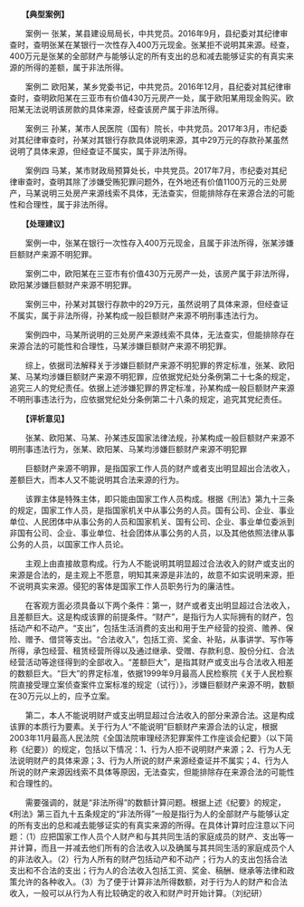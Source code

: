　　**【典型案例】**

　　案例一 张某，某县建设局局长，中共党员。2016年9月，县纪委对其纪律审查时，查明张某在某银行一次性存入400万元现金。张某拒不说明其来源。经查，400万元是张某的全部财产与能够认定的所有支出的总和减去能够证实的有真实来源的所得的差额，属于非法所得。

　　案例二 欧阳某，某乡党委书记，中共党员。2016年12月，县纪委对其纪律审查时，查明欧阳某在三亚市有价值430万元房产一处，属于欧阳某用现金购买。欧阳某无法说明该房款的具体来源，经查该房产属于非法所得。

　　案例三 孙某，某市人民医院（国有）院长，中共党员。2017年3月，市纪委对其纪律审查时，孙某对其银行存款具体说明来源，其中29万元的存款孙某虽然说明了具体来源，但经查证不属实，属于非法所得。

　　案例四 马某，某市财政局预算处长，中共党员。2017年7月，市纪委对其纪律审查时，查明其除了涉嫌受贿犯罪问题外，在外地还有价值1100万元的三处房产，马某说明三处房产来源线索不具体，无法查实，但能排除存在来源合法的可能性和合理性，属于非法所得。

　　**【处理建议】**

　　案例一中，张某在银行一次性存入400万元现金，且属于非法所得，张某涉嫌巨额财产来源不明犯罪。

　　案例二中，欧阳某在三亚市有价值430万元房产一处，该房产属于非法所得，欧阳某涉嫌巨额财产来源不明犯罪。

　　案例三中，孙某对其银行存款中的29万元，虽然说明了具体来源，但经查证不属实，属于非法所得，孙某构成一般巨额财产来源不明刑事违法行为。

　　案例四中，马某所说明的三处房产来源线索不具体，无法查实，但能排除存在来源合法的可能性和合理性，马某涉嫌巨额财产来源不明犯罪。

　　综上，依据司法解释关于涉嫌巨额财产来源不明犯罪的界定标准，张某、欧阳某、马某均涉嫌巨额财产来源不明犯罪，应依据党纪处分条例第二十七条的规定，追究三人的党纪责任。依据上述涉嫌犯罪的界定标准，孙某构成一般巨额财产来源不明刑事违法行为，应依据党纪处分条例第二十八条的规定，追究其党纪责任。

　　**【评析意见】**

　　张某、欧阳某、马某、孙某违反国家法律法规，孙某构成一般巨额财产来源不明刑事违法行为，张某、欧阳某、马某均涉嫌巨额财产来源不明犯罪

　　巨额财产来源不明罪，是指国家工作人员的财产或者支出明显超出合法收入，差额巨大，而本人又不能说明其合法来源的行为。

　　该罪主体是特殊主体，即只能由国家工作人员构成。根据《刑法》第九十三条的规定，国家工作人员，是指国家机关中从事公务的人员。国有公司、企业、事业单位、人民团体中从事公务的人员和国家机关、国有公司、企业、事业单位委派到非国有公司、企业、事业单位、社会团体从事公务的人员，以及其他依照法律从事公务的人员，以国家工作人员论。

　　主观上由直接故意构成。行为人不能说明其明显超过合法收入的财产或支出的来源是合法的，是主观上不愿意，明知其来源是非法的，故意不如实说明来源，拒不说明真实来源。侵犯的客体是国家工作人员职务行为的廉洁性。

　　在客观方面必须具备以下两个条件：第一，财产或者支出明显超过合法收入，且差额巨大。这是构成该罪的前提条件。“财产”，是指行为人实际拥有的财产，包括动产和不动产。“支出”，包括生活消费的支出和用于生产经营的投资、赡养、保险、赠予、借贷等支出。“合法收入”，包括工资、奖金、补贴，从事讲学、写作等所得，承包经营、租赁经营所得以及通过继承、受赠、存款利息、股份分红、合法经营活动等途径得到的全部收入。“差额巨大”，是指其财产或支出与合法收入相差的数额巨大。“巨大”的界定标准，依据1999年9月最高人民检察院《关于人民检察院直接受理立案侦查案件立案标准的规定（试行）》，涉嫌巨额财产来源不明，数额在30万元以上的，应予立案。

　　第二，本人不能说明财产或支出明显超过合法收入的部分来源合法。这是构成该罪的本质行为要素。关于行为人“不能说明”巨额财产来源合法的认定，根据2003年11月最高人民法院《全国法院审理经济犯罪案件工作座谈会纪要》（以下简称《纪要》）的规定，包括以下情况：1、行为人拒不说明财产来源；2、行为人无法说明财产的具体来源；3、行为人所说的财产来源经查证并不属实；4、行为人所说的财产来源因线索不具体等原因，无法查实，但能排除存在来源合法的可能性和合理性的。

　　需要强调的，就是“非法所得”的数额计算问题。根据上述《纪要》的规定，《刑法》第三百九十五条规定的“非法所得”一般是指行为人的全部财产与能够认定的所有支出的总和减去能够证实的有真实来源的所得。在具体计算时应注意以下问题：（1）应把国家工作人员个人财产和与其共同生活的家庭成员的财产、支出等一并计算，而且一并减去他们所有的合法收入以及确属与其共同生活的家庭成员个人的非法收入。（2）行为人所有的财产包括动产和不动产；行为人的支出包括合法支出和不合法的支出；行为人的合法收入包括工资、奖金、稿酬、继承等法律和政策允许的各种收入。（3）为了便于计算非法所得数额，对于行为人的财产和合法收入，一般可以从行为人有比较确定的收入和财产时开始计算。（刘纪研）